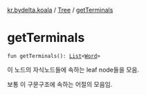 [kr.bydelta.koala](../index.md) / [Tree](index.md) / [getTerminals](./get-terminals.md)

# getTerminals

`fun getTerminals(): `[`List`](https://kotlinlang.org/api/latest/jvm/stdlib/kotlin.collections/-list/index.html)`<`[`Word`](../-word/index.md)`>`

이 노드의 자식노드들에 속하는 leaf node들을 모음.

보통 이 구문구조에 속하는 어절의 모음임.

